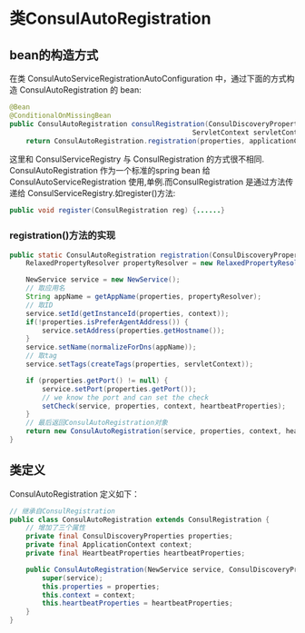 # 类ConsulAutoRegistration

## bean的构造方式

在类 ConsulAutoServiceRegistrationAutoConfiguration 中，通过下面的方式构造 ConsulAutoRegistration 的 bean:

```java
@Bean
@ConditionalOnMissingBean
public ConsulAutoRegistration consulRegistration(ConsulDiscoveryProperties properties, ApplicationContext applicationContext,
                                             ServletContext servletContext, HeartbeatProperties heartbeatProperties) {
    return ConsulAutoRegistration.registration(properties, applicationContext, servletContext, heartbeatProperties);
```

这里和 ConsulServiceRegistry 与 ConsulRegistration 的方式很不相同. ConsulAutoRegistration 作为一个标准的spring bean 给 ConsulAutoServiceRegistration 使用,单例.而ConsulRegistration 是通过方法传递给 ConsulServiceRegistry.如register()方法:

```java
public void register(ConsulRegistration reg) {......}
```

### registration()方法的实现

```java
public static ConsulAutoRegistration registration(ConsulDiscoveryProperties properties, ApplicationContext context,　ServletContext servletContext, HeartbeatProperties heartbeatProperties) {
    RelaxedPropertyResolver propertyResolver = new RelaxedPropertyResolver(context.getEnvironment());

    NewService service = new NewService();
    // 取应用名
    String appName = getAppName(properties, propertyResolver);
    // 取ID
    service.setId(getInstanceId(properties, context));
    if(!properties.isPreferAgentAddress()) {
        service.setAddress(properties.getHostname());
    }
    service.setName(normalizeForDns(appName));
    // 取tag
    service.setTags(createTags(properties, servletContext));

    if (properties.getPort() != null) {
        service.setPort(properties.getPort());
        // we know the port and can set the check
        setCheck(service, properties, context, heartbeatProperties);
    }
	// 最后返回ConsulAutoRegistration对象
    return new ConsulAutoRegistration(service, properties, context, heartbeatProperties);
}
```

## 类定义

ConsulAutoRegistration 定义如下：

```java
// 继承自ConsulRegistration
public class ConsulAutoRegistration extends ConsulRegistration {
	// 增加了三个属性
	private final ConsulDiscoveryProperties properties;
	private final ApplicationContext context;
	private final HeartbeatProperties heartbeatProperties;

	public ConsulAutoRegistration(NewService service, ConsulDiscoveryProperties properties, ApplicationContext context, HeartbeatProperties heartbeatProperties) {
		super(service);
		this.properties = properties;
		this.context = context;
		this.heartbeatProperties = heartbeatProperties;
	}
}
```



